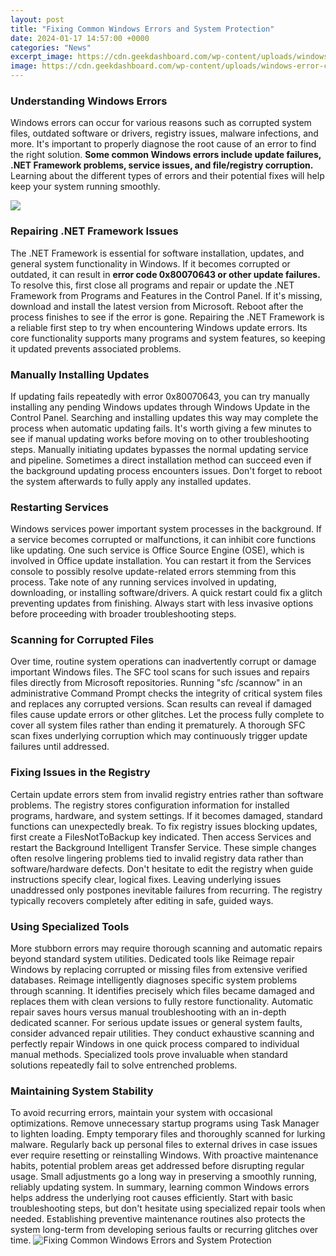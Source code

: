 ```yaml
---
layout: post
title: "Fixing Common Windows Errors and System Protection"
date: 2024-01-17 14:57:00 +0000
categories: "News"
excerpt_image: https://cdn.geekdashboard.com/wp-content/uploads/windows-error-codes.jpg
image: https://cdn.geekdashboard.com/wp-content/uploads/windows-error-codes.jpg
---
```


### Understanding Windows Errors
Windows errors can occur for various reasons such as corrupted system files, outdated software or drivers, registry issues, malware infections, and more. It's important to properly diagnose the root cause of an error to find the right solution. **Some common Windows errors include update failures, .NET Framework problems, service issues, and file/registry corruption.** Learning about the different types of errors and their potential fixes will help keep your system running smoothly.

![](https://www.justlittlethings.co.uk/wp-content/uploads/2021/05/common-window-error-1020x600.jpg)
### Repairing .NET Framework Issues
The .NET Framework is essential for software installation, updates, and general system functionality in Windows. If it becomes corrupted or outdated, it can result in **error code 0x80070643 or other update failures.** To resolve this, first close all programs and repair or update the .NET Framework from Programs and Features in the Control Panel. If it's missing, download and install the latest version from Microsoft. Reboot after the process finishes to see if the error is gone.
Repairing the .NET Framework is a reliable first step to try when encountering Windows update errors. Its core functionality supports many programs and system features, so keeping it updated prevents associated problems.
### Manually Installing Updates
If updating fails repeatedly with error 0x80070643, you can try manually installing any pending Windows updates through Windows Update in the Control Panel. Searching and installing updates this way may complete the process when automatic updating fails. It's worth giving a few minutes to see if manual updating works before moving on to other troubleshooting steps.
Manually initiating updates bypasses the normal updating service and pipeline. Sometimes a direct installation method can succeed even if the background updating process encounters issues. Don't forget to reboot the system afterwards to fully apply any installed updates.
### Restarting Services
Windows services power important system processes in the background. If a service becomes corrupted or malfunctions, it can inhibit core functions like updating. One such service is Office Source Engine (OSE), which is involved in Office update installation. You can restart it from the Services console to possibly resolve update-related errors stemming from this process. 
Take note of any running services involved in updating, downloading, or installing software/drivers. A quick restart could fix a glitch preventing updates from finishing. Always start with less invasive options before proceeding with broader troubleshooting steps.
### Scanning for Corrupted Files
Over time, routine system operations can inadvertently corrupt or damage important Windows files. The SFC tool scans for such issues and repairs files directly from Microsoft repositories. Running "sfc /scannow" in an administrative Command Prompt checks the integrity of critical system files and replaces any corrupted versions.
Scan results can reveal if damaged files cause update errors or other glitches. Let the process fully complete to cover all system files rather than ending it prematurely. A thorough SFC scan fixes underlying corruption which may continuously trigger update failures until addressed.
### Fixing Issues in the Registry 
Certain update errors stem from invalid registry entries rather than software problems. The registry stores configuration information for installed programs, hardware, and system settings. If it becomes damaged, standard functions can unexpectedly break.
To fix registry issues blocking updates, first create a FilesNotToBackup key indicated. Then access Services and restart the Background Intelligent Transfer Service. These simple changes often resolve lingering problems tied to invalid registry data rather than software/hardware defects. 
Don't hesitate to edit the registry when guide instructions specify clear, logical fixes. Leaving underlying issues unaddressed only postpones inevitable failures from recurring. The registry typically recovers completely after editing in safe, guided ways.
### Using Specialized Tools
More stubborn errors may require thorough scanning and automatic repairs beyond standard system utilities. Dedicated tools like Reimage repair Windows by replacing corrupted or missing files from extensive verified databases. 
Reimage intelligently diagnoses specific system problems through scanning. It identifies precisely which files became damaged and replaces them with clean versions to fully restore functionality. Automatic repair saves hours versus manual troubleshooting with an in-depth dedicated scanner.
For serious update issues or general system faults, consider advanced repair utilities. They conduct exhaustive scanning and perfectly repair Windows in one quick process compared to individual manual methods. Specialized tools prove invaluable when standard solutions repeatedly fail to solve entrenched problems.
### Maintaining System Stability 
To avoid recurring errors, maintain your system with occasional optimizations. Remove unnecessary startup programs using Task Manager to lighten loading. Empty temporary files and thoroughly scanned for lurking malware. 
Regularly back up personal files to external drives in case issues ever require resetting or reinstalling Windows. With proactive maintenance habits, potential problem areas get addressed before disrupting regular usage. Small adjustments go a long way in preserving a smoothly running, reliably updating system.
In summary, learning common Windows errors helps address the underlying root causes efficiently. Start with basic troubleshooting steps, but don't hesitate using specialized repair tools when needed. Establishing preventive maintenance routines also protects the system long-term from developing serious faults or recurring glitches over time.
![Fixing Common Windows Errors and System Protection](https://cdn.geekdashboard.com/wp-content/uploads/windows-error-codes.jpg)